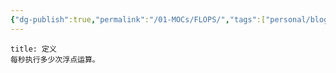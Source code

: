 ```yaml
---
{"dg-publish":true,"permalink":"/01-MOCs/FLOPS/","tags":["personal/blog","计算机组成原理/概述","计算机组成原理/CPU"]}
---
```


```ad-info
title: 定义
每秒执行多少次浮点运算。
```
